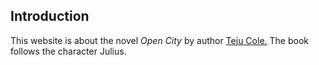 ## Introduction

This website is about the novel _Open City_ by author [Teju Cole.](https://en.wikipedia.org/wiki/Teju_Cole) The book follows the character Julius.
